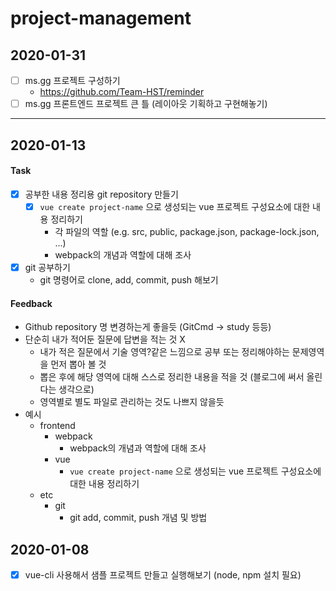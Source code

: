 # project-management

## 2020-01-31
- [ ] ms.gg 프로젝트 구성하기
  - https://github.com/Team-HST/reminder
- [ ] ms.gg 프론트엔드 프로젝트 큰 틀 (레이아웃 기획하고 구현해놓기)

---

## 2020-01-13
#### Task
- [x] 공부한 내용 정리용 git repository 만들기
  - [x] `vue create project-name` 으로 생성되는 vue 프로젝트 구성요소에 대한 내용 정리하기
    - 각 파일의 역할 (e.g. src, public, package.json, package-lock.json, ...)
    - webpack의 개념과 역할에 대해 조사
- [x] git 공부하기
  - git 명령어로 clone, add, commit, push 해보기

#### Feedback
- Github repository 명 변경하는게 좋을듯 (GitCmd -> study 등등)
- 단순히 내가 적어둔 질문에 답변을 적는 것 X
  - 내가 적은 질문에서 기술 영역?같은 느낌으로 공부 또는 정리해야하는 문제영역을 먼저 뽑아 볼 것 
  - 뽑은 후에 해당 영역에 대해 스스로 정리한 내용을 적을 것 (블로그에 써서 올린다는 생각으로)
  - 영역별로 별도 파일로 관리하는 것도 나쁘지 않을듯
- 예시
  - frontend
    - webpack
      - webpack의 개념과 역할에 대해 조사
    - vue    
      - `vue create project-name` 으로 생성되는 vue 프로젝트 구성요소에 대한 내용 정리하기
  - etc
    - git
      - git add, commit, push 개념 및 방법

## 2020-01-08
- [x] vue-cli 사용해서 샘플 프로젝트 만들고 실행해보기 (node, npm 설치 필요)
